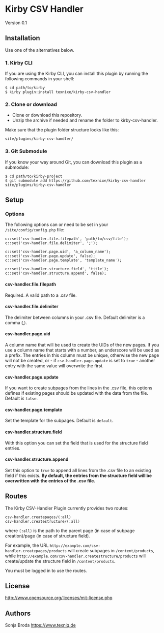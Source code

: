 # Kirby CSV Handler

Version 0.1

## Installation

Use one of the alternatives below.

### 1. Kirby CLI

If you are using the Kirby CLI, you can install this plugin by running the following commands in your shell:

```text
$ cd path/to/kirby
$ kirby plugin:install texnixe/kirby-csv-handler
```


### 2. Clone or download

  - Clone or download this repository.
  - Unzip the archive if needed and rename the folder to kirby-csv-handler.

Make sure that the plugin folder structure looks like this:

```text
site/plugins/kirby-csv-handler/
```

### 3. Git Submodule

If you know your way around Git, you can download this plugin as a submodule:

```text
$ cd path/to/kirby-project
$ git submodule add https://github.com/texnixe/kirby-csv-handler site/plugins/kirby-csv-handler
```

## Setup

### Options

The following options can or need to be set in your `/site/config/config.php` file:

```
c::set('csv-handler.file.filepath', 'path/to/csv/file');
c::set('csv-handler.file.delimiter', ';');

c::set('csv-handler.page.uid', 'a_column_name');
c::set('csv-handler.page.update', false);
c::set('csv-handler.page.template', 'template_name');

c::set('csv-handler.structure.field', 'title');
c::set('csv-handler.structure.append', false);
```

#### csv-handler.file.filepath

Required. A valid path to a .csv file.

#### csv-handler.file.delimiter

The delimiter between columns in your .csv file. Default delimiter is a comma (,).

#### csv-handler.page.uid

A column name that will be used to create the UIDs of the new pages. If you use a column name that starts with a number, an underscore will be used as a prefix. The entries in this column must be unique, otherwise the new page will not be created, or - if `csv-handler.page.update` is set to `true` - another entry with the same value will overwrite the first.

#### csv-handler.page.update

If you want to create subpages from the lines in the .csv file, this options defines if existing pages should be updated with the data from the file. Default is `false`.

#### csv-handler.page.template

Set the template for the subpages. Default is `default`.

#### csv-handler.structure.field

With this option you can set the field that is used for the structure field entries.

#### csv-handler.structure.append

Set this option to `true` to append all lines from the .csv file to an existing field if this exists. **By default, the entries from the structure field will be overwritten with the entries of the .csv file.**

## Routes

The Kirby CSV-Handler Plugin currently provides two routes:

```
csv-handler.createpages/(:all)
csv-handler.createstructure/(:all)
```

where `(:all)` is the path to the parent page (in case of subpage creation)/page (in case of structure field).

For example, the URL `http://example.com/csv-handler.createpages/products` will create subpages in `/content/products`, while `http://example.com/csv-handler.createstructure/products` will create/update the structure field in `/content/products`.

You must be logged in to use the routes.

## License

http://www.opensource.org/licenses/mit-license.php

## Authors

Sonja Broda https://www.texniq.de
